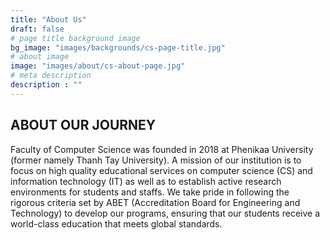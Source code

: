 ```yaml
---
title: "About Us"
draft: false
# page title background image
bg_image: "images/backgrounds/cs-page-title.jpg"
# about image
image: "images/about/cs-about-page.jpg"
# meta description
description : ""
---
```


## ABOUT OUR JOURNEY

Faculty of Computer Science was founded in 2018 at Phenikaa University (former namely Thanh Tay University).  A mission of our institution is to focus on high quality educational services on computer science (CS) and information technology (IT) as well as to establish active research environments for students and staffs. We take pride in following the rigorous criteria set by ABET (Accreditation Board for Engineering and Technology) to develop our programs, ensuring that our students receive a world-class education that meets global standards.
